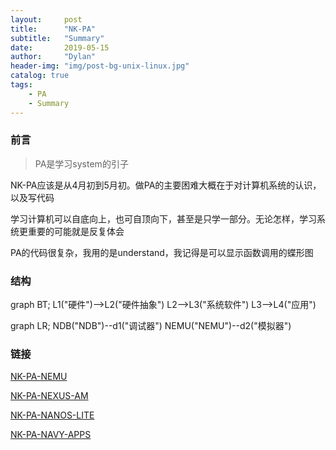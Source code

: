 ```yaml
---
layout:     post
title:      "NK-PA"
subtitle:   "Summary"
date:       2019-05-15
author:     "Dylan"
header-img: "img/post-bg-unix-linux.jpg"
catalog: true
tags:
    - PA
    - Summary
---
```




### 前言

> PA是学习system的引子

NK-PA应该是从4月初到5月初。做PA的主要困难大概在于对计算机系统的认识，以及写代码

学习计算机可以自底向上，也可自顶向下，甚至是只学一部分。无论怎样，学习系统更重要的可能就是反复体会

PA的代码很复杂，我用的是understand，我记得是可以显示函数调用的蝶形图



### 结构 

graph BT;
    L1("硬件")-->L2("硬件抽象")
    L2-->L3("系统软件")
    L3-->L4("应用")

graph LR;
    NDB("NDB")--d1("调试器")
    NEMU("NEMU")--d2("模拟器")



### 链接 

[NK-PA-NEMU](https://blovetree.github.io/2019/05/15/NK-PA-NEMU/)

[NK-PA-NEXUS-AM](https://blovetree.github.io/2019/05/15/NK-PA-NEXUS-AM/)

[NK-PA-NANOS-LITE](https://blovetree.github.io/2019/05/15/NK-PA-NANOS-LITE/)

[NK-PA-NAVY-APPS](https://blovetree.github.io/2019/05/15/NK-PA-NAVY-APPS/)